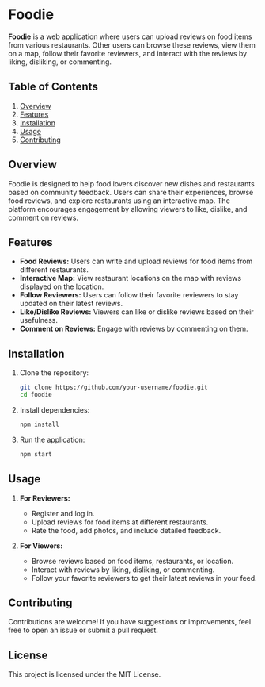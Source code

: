

# Foodie  

**Foodie** is a web application where users can upload reviews on food items from various restaurants. Other users can browse these reviews, view them on a map, follow their favorite reviewers, and interact with the reviews by liking, disliking, or commenting.

## Table of Contents  
1. [Overview](#overview)  
2. [Features](#features)  
3. [Installation](#installation)  
4. [Usage](#usage)  
5. [Contributing](#contributing)  

## Overview  
Foodie is designed to help food lovers discover new dishes and restaurants based on community feedback. Users can share their experiences, browse food reviews, and explore restaurants using an interactive map. The platform encourages engagement by allowing viewers to like, dislike, and comment on reviews.  

## Features  
- **Food Reviews:** Users can write and upload reviews for food items from different restaurants.  
- **Interactive Map:** View restaurant locations on the map with reviews displayed on the location.  
- **Follow Reviewers:** Users can follow their favorite reviewers to stay updated on their latest reviews.  
- **Like/Dislike Reviews:** Viewers can like or dislike reviews based on their usefulness.  
- **Comment on Reviews:** Engage with reviews by commenting on them.  

## Installation  
1. Clone the repository:  
   ```bash  
   git clone https://github.com/your-username/foodie.git  
   cd foodie  
   ```  
2. Install dependencies:  
   ```bash  
   npm install  
   ```  
3. Run the application:  
   ```bash  
   npm start  
   ```  

## Usage  
1. **For Reviewers:**  
   - Register and log in.  
   - Upload reviews for food items at different restaurants.  
   - Rate the food, add photos, and include detailed feedback.  

2. **For Viewers:**  
   - Browse reviews based on food items, restaurants, or location.  
   - Interact with reviews by liking, disliking, or commenting.  
   - Follow your favorite reviewers to get their latest reviews in your feed.  

## Contributing  
Contributions are welcome! If you have suggestions or improvements, feel free to open an issue or submit a pull request.  

## License  
This project is licensed under the MIT License.  

